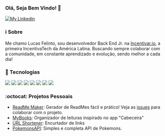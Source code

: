 ### Olá, Seja Bem Vindo! 👋

<a href="https://www.linkedin.com/in/lucas-felinto/">
  <img alt="My Linkedin" src="https://img.shields.io/badge/lucasfelinto-%230077B5?style=social&logo=linkedin">
</a>

### :information_source: Sobre
Me chamo Lucas Felinto, sou desenvolvedor Back End Jr. na [Incentivar.io](http://incentivar.io/), a primeira IncentivaTech da América Latina. Buscando sempre colaborar com a comunidade, em constante aprendizado e evolução, sendo melhor a cada dia!

### :rocket: Tecnologias
<img src="https://camo.githubusercontent.com/ba528e2ccbf81d9b553c326f308f3106a377a7f5/68747470733a2f2f696d672e736869656c64732e696f2f62616467652f2d4a6176615363726970742d626c61636b3f7374796c653d666c61742d737175617265266c6f676f3d6a617661736372697074266c696e6b3d68747470733a2f2f6769746875622e636f6d2f4c75697a4361726c6f734162626f74742f"> <img src="https://camo.githubusercontent.com/5df199f897345fd41470993bd6a7cd35fcb0b349/68747470733a2f2f696d672e736869656c64732e696f2f62616467652f2d4e6f64656a732d626c61636b3f7374796c653d666c61742d737175617265266c6f676f3d4e6f64652e6a73266c696e6b3d68747470733a2f2f6769746875622e636f6d2f4c75697a4361726c6f734162626f74742f"> <img src="https://camo.githubusercontent.com/96b6bb93121eb42dc8121b7d152543e77b4d44ea/68747470733a2f2f696d672e736869656c64732e696f2f62616467652f2d52656163742d626c61636b3f7374796c653d666c61742d737175617265266c6f676f3d7265616374266c696e6b3d68747470733a2f2f6769746875622e636f6d2f4c75697a4361726c6f734162626f74742f"> <img src="https://camo.githubusercontent.com/eccabc2ed9599f92a190ec93499f946f1267a44e/68747470733a2f2f696d672e736869656c64732e696f2f62616467652f2d4d6f6e676f44422d626c61636b3f7374796c653d666c61742d737175617265266c6f676f3d6d6f6e676f6462266c696e6b3d68747470733a2f2f6769746875622e636f6d2f4c75697a4361726c6f734162626f74742f"> <img src="https://camo.githubusercontent.com/d69e15d36d17ed1f5b65faa3a49f9a60688d3c3b/68747470733a2f2f696d672e736869656c64732e696f2f62616467652f2d506f737467726553514c2d3333363739313f7374796c653d666c61742d737175617265266c6f676f3d706f737467726573716c266c696e6b3d68747470733a2f2f6769746875622e636f6d2f4c75697a4361726c6f734162626f74742f"> <img src="https://camo.githubusercontent.com/7b17a2d8a2f7f6be723c5f04acb12134f3cdf8fe/68747470733a2f2f696d672e736869656c64732e696f2f62616467652f2d4d7953514c2d6130633464623f7374796c653d666c61742d737175617265266c6f676f3d6d7973716c266c696e6b3d68747470733a2f2f6769746875622e636f6d2f696c64616e6574612f"> <img src="https://camo.githubusercontent.com/923a83576339b5384701fbae5bb48b816a46300f/68747470733a2f2f696d672e736869656c64732e696f2f62616467652f2d53514c6974652d3030334235373f7374796c653d666c61742d737175617265266c6f676f3d73716c697465266c696e6b3d68747470733a2f2f6769746875622e636f6d2f696c64616e6574612f"> <img src="https://camo.githubusercontent.com/7a2b4727804795d263caffc1cee372c9feb1c7ce/68747470733a2f2f696d672e736869656c64732e696f2f62616467652f2d446f636b65722d626c61636b3f7374796c653d666c61742d737175617265266c6f676f3d646f636b6572266c696e6b3d68747470733a2f2f6769746875622e636f6d2f4c75697a4361726c6f734162626f74742f">
### :octocat: Projetos Pessoais
- [ReadMe Maker](https://github.com/lucas-felinto/readme_maker):
  Gerador de ReadMes fácil e prático! Veja as [issues](https://github.com/lucas-felinto/readme_maker/issues) para colaborar com o projeto.
- [MyBooks](https://github.com/lucas-felinto/myBooks):
  Organizador de leituras inspirado no app "Cabeceira"
- [URL Shortener](https://github.com/lucas-felinto/url-shortener):
  Encurtador de links
- [PokemonsAPI](https://github.com/lucas-felinto/pokemonsAPI):
  Simples e completa API de Pokemons.
